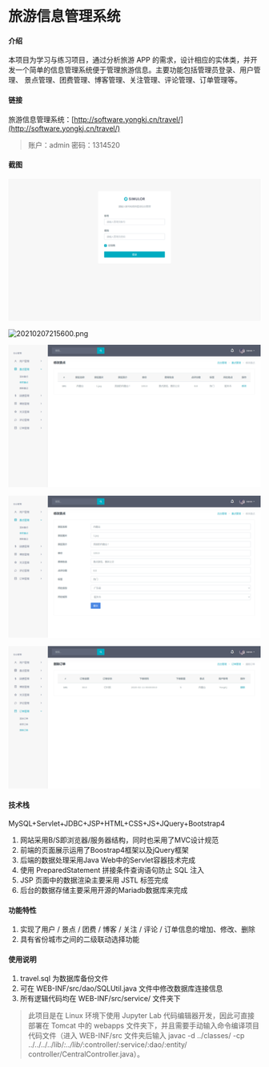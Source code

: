 # 旅游信息管理系统

#### 介绍
本项目为学习与练习项目，通过分析旅游 APP 的需求，设计相应的实体类，并开发一个简单的信息管理系统便于管理旅游信息。主要功能包括管理员登录、用户管理、 景点管理、团费管理、博客管理、关注管理、评论管理、订单管理等。

#### 链接
旅游信息管理系统：[http://software.yongkj.cn/travel/](http://software.yongkj.cn/travel/)
> 账户：admin
> 密码：1314520


#### 截图

![20210207215409.png](screenshot/20210207215409.png)

![20210207215600.png](screenshot/20210207215600.png)

![20210207215455.png](screenshot/20210207215455.png)

![20210207220830.png](screenshot/20210207220830.png)

![20210207215531.png](screenshot/20210207215531.png)

#### 技术栈
MySQL+Servlet+JDBC+JSP+HTML+CSS+JS+JQuery+Bootstrap4

1.  网站采用B/S即浏览器/服务器结构，同时也采用了MVC设计规范
2.  前端的页面展示运用了Boostrap4框架以及jQuery框架
3.  后端的数据处理采用Java Web中的Servlet容器技术完成
4.  使用 PreparedStatement 拼接条件查询语句防止 SQL 注入
5.  JSP 页面中的数据渲染主要采用 JSTL 标签完成
6.  后台的数据存储主要采用开源的Mariadb数据库来完成

#### 功能特性

1.  实现了用户 / 景点 / 团费 / 博客 / 关注 / 评论 / 订单信息的增加、修改、删除
2.  具有省份城市之间的二级联动选择功能


#### 使用说明

1.  travel.sql 为数据库备份文件
2.  可在 WEB-INF/src/dao/SQLUtil.java 文件中修改数据库连接信息
3.  所有逻辑代码均在 WEB-INF/src/service/ 文件夹下

> 此项目是在 Linux 环境下使用 Jupyter Lab 代码编辑器开发，因此可直接部署在 Tomcat 中的 webapps 文件夹下，并且需要手动输入命令编译项目代码文件（进入 WEB-INF/src 文件夹后输入 javac -d ../classes/ -cp ../../../../lib/*:../lib/*:controller/:service/:dao/:entity/ controller/CentralController.java）。
